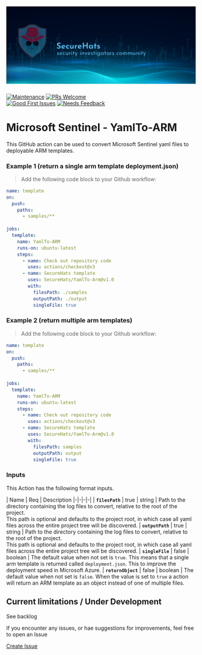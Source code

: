 ![logo](./media/sh-banner.png)
=========
[![Maintenance](https://img.shields.io/maintenance/yes/2023.svg?style=flat-square)]()
[![PRs Welcome](https://img.shields.io/badge/PRs-welcome-brightgreen.svg?style=flat-square)](http://makeapullrequest.com)</br>
[![Good First Issues](https://img.shields.io/github/issues/securehats/toolbox/good%20first%20issue?color=important&label=good%20first%20issue&style=flat)](https://github.com/securehats/toolbox/issues?q=is%3Aissue+is%3Aopen+label%3A%22good+first+issue%22)
[![Needs Feedback](https://img.shields.io/github/issues/securehats/toolbox/needs%20feedback?color=blue&label=needs%20feedback%20&style=flat)](https://github.com/securehats/toolbox/issues?q=is%3Aopen+is%3Aissue+label%3A%22needs+feedback%22)

# Microsoft Sentinel - YamlTo-ARM

This GitHub action can be used to convert Microsoft Sentinel yaml files to deployable ARM templates.  

### Example 1 (return a single arm template deployment.json)

> Add the following code block to your Github workflow:

```yaml
name: template
on:
  push:
    paths:
      - samples/**

jobs:
  template:
    name: YamlTo-ARM
    runs-on: ubuntu-latest
    steps:
      - name: Check out repository code
        uses: actions/checkout@v3
      - name: SecureHats template
        uses: SecureHats/YamlTo-Arm@v1.0
        with:
          filesPath: ./samples
          outputPath: ./output
          singleFile: true
```

### Example 2 (return multiple arm templates)

> Add the following code block to your Github workflow:

```yaml
name: template
on:
  push:
    paths:
      - samples/**

jobs:
  template:
    name: YamlTo-ARM
    runs-on: ubuntu-latest
    steps:
      - name: Check out repository code
        uses: actions/checkout@v3
      - name: SecureHats template
        uses: SecureHats/YamlTo-Arm@v1.0
        with:
          filesPath: samples
          outputPath: output
          singleFile: true
```

### Inputs

This Action has the following format inputs.

| Name | Req | Description
|-|-|-|-|
| **`filesPath`**  | true | string | Path to the directory containing the log files to convert, relative to the root of the project.<br /> This path is optional and defaults to the project root, in which case all yaml files across the entire project tree will be discovered.
| **`outputPath`**  | true | string | Path to the directory containing the log files to convert, relative to the root of the project.<br /> This path is optional and defaults to the project root, in which case all yaml files across the entire project tree will be discovered.
| **`singleFile`**  | false | boolean | The default value when not set is `true`. This means that a single arm template is returned called `deployment.json`. This to improve the deployment speed in Microsoft Azure.
| **`returnObject`**  | false | boolean | The default value when not set is `false`. When the value is set to `true` a action will return an ARM template as an object instead of one of multiple files.


## Current limitations / Under Development

See backlog

If you encounter any issues, or hae suggestions for improvements, feel free to open an Issue

[Create Issue](../../issues/new/choose)
